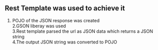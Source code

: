 ## Rest Template was used to achieve it
1. POJO of the JSON response was created <br>
2.GSON liberay was used <br>
3.Rest template parsed the url as JSON data which returns a JSON string <br>
4.The output JSON string was converted to POJO <br>
